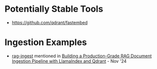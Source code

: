 # Potentially Stable Tools
- https://github.com/qdrant/fastembed

# Ingestion Examples
- [rag-ingest](https://github.com/iamarunbrahma/rag-ingest) mentioned in [Building a Production-Grade RAG Document Ingestion Pipeline with LlamaIndex and Qdrant](https://medium.com/@iamarunbrahma/building-a-production-grade-rag-document-ingestion-pipeline-with-llamaindex-and-qdrant-08f4ea1c03c1) - Nov '24


